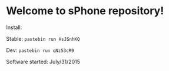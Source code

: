 # Welcome to sPhone repository!

Install:

Stable: `pastebin run HsJSnhKQ`

Dev: `pastebin run qNz53cR9`


Software started: July/31/2015

